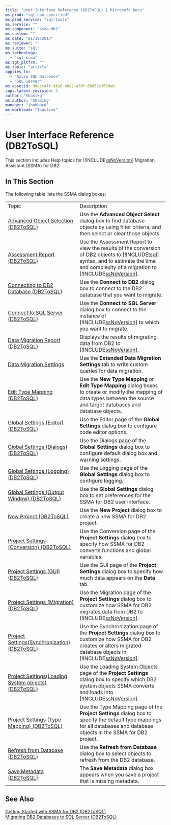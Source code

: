 ```yaml
---
title: "User Interface Reference (DB2ToSQL) | Microsoft Docs"
ms.prod: "sql-non-specified"
ms.prod_service: "sql-tools"
ms.service: ""
ms.component: "ssma-db2"
ms.custom: ""
ms.date: "01/19/2017"
ms.reviewer: ""
ms.suite: "sql"
ms.technology: 
  - "sql-ssma"
ms.tgt_pltfrm: ""
ms.topic: "article"
applies_to: 
  - "Azure SQL Database"
  - "SQL Server"
ms.assetid: 98ecc4ff-9416-48a2-af0f-86852cf69dab
caps.latest.revision: 5
author: "Shamikg"
ms.author: "Shamikg"
manager: "jhubbard"
ms.workload: "Inactive"
---
```

# User Interface Reference (DB2ToSQL)
This section includes Help topics for [!INCLUDE[ssNoVersion](../../includes/ssnoversion_md.md)] Migration Assistant (SSMA) for DB2.  
  
## In This Section  
The following table lists the SSMA dialog boxes:  
  
|||  
|-|-|  
|Topic|Description|  
|[Advanced Object Selection &#40;DB2ToSQL&#41;](../../ssma/db2/advanced-object-selection-db2tosql.md)|Use the **Advanced Object Select** dialog box to find database objects by using filter criteria, and then select or clear those objects.|  
|[Assessment Report &#40;DB2ToSQL&#41;](../../ssma/db2/assessment-report-db2tosql.md)|Use the Assessment Report to view the results of the conversion of DB2 objects to [!INCLUDE[tsql](../../includes/tsql_md.md)] syntax, and to estimate the time and complexity of a migration to [!INCLUDE[ssNoVersion](../../includes/ssnoversion_md.md)].|  
|[Connecting to DB2 Database &#40;DB2ToSQL&#41;](../../ssma/db2/connecting-to-db2-database-db2tosql.md)|Use the **Connect to DB2** dialog box to connect to the DB2 database that you want to migrate.|  
|[Connect to SQL Server &#40;DB2ToSQL&#41;](../../ssma/db2/connect-to-sql-server-db2tosql.md)|Use the **Connect to SQL Server** dialog box to connect to the instance of [!INCLUDE[ssNoVersion](../../includes/ssnoversion_md.md)] to which you want to migrate.|  
|[Data Migration Report &#40;DB2ToSQL&#41;](../../ssma/db2/data-migration-report-db2tosql.md)|Displays the results of migrating data from DB2 to [!INCLUDE[ssNoVersion](../../includes/ssnoversion_md.md)].|  
|[Data Migration Settings](http://msdn.microsoft.com/en-us/573e673e-a194-4cb2-9aba-aaac6e1a225c)|Use the **Extended Data Migration Settings** tab to write custom queries for data migration.|  
|[Edit Type Mapping &#40;DB2ToSQL&#41;](../../ssma/db2/edit-type-mapping-db2tosql.md)|Use the **New Type Mapping** or **Edit Type Mapping** dialog boxes to create or modify the mapping of data types between the source and target databases and database objects.|  
|[Global Settings &#40;Editor&#41; &#40;DB2ToSQL&#41;](../../ssma/db2/global-settings-editor-db2tosql.md)|Use the Editor page of the **Global Settings** dialog box to configure code editor options.|  
|[Global Settings &#40;Dialogs&#41; &#40;DB2ToSQL&#41;](../../ssma/db2/global-settings-dialogs-db2tosql.md)|Use the Dialogs page of the **Global Settings** dialog box to configure default dialog box and warning settings.|  
|[Global Settings &#40;Logging&#41; &#40;DB2ToSQL&#41;](../../ssma/db2/global-settings-logging-db2tosql.md)|Use the Logging page of the **Global Settings** dialog box to configure logging.|  
|[Global Settings &#40;Output Window&#41; &#40;DB2ToSQL&#41;](../../ssma/db2/global-settings-output-window-db2tosql.md)|Use the **Global Settings** dialog box to set preferences for the SSMA for DB2 user interface.|  
|[New Project &#40;DB2ToSQL&#41;](../../ssma/db2/new-project-db2tosql.md)|Use the **New Project** dialog box to create a new SSMA for DB2 project.|  
|[Project Settings &#40;Conversion&#41; &#40;DB2ToSQL&#41;](../../ssma/db2/project-settings-conversion-db2tosql.md)|Use the Conversion page of the **Project Settings** dialog box to specify how SSMA for DB2 converts functions and global variables.|  
|[Project Settings &#40;GUI&#41; &#40;DB2ToSQL&#41;](../../ssma/db2/project-settings-gui-db2tosql.md)|Use the GUI page of the **Project Settings** dialog box to specify how much data appears on the **Data** tab.|  
|[Project Settings &#40;Migration&#41; &#40;DB2ToSQL&#41;](../../ssma/db2/project-settings-migration-db2tosql.md)|Use the Migration page of the **Project Settings** dialog box to customize how SSMA for DB2 migrates data from DB2 to [!INCLUDE[ssNoVersion](../../includes/ssnoversion_md.md)].|  
|[Project Settings&#40;Synchronization&#41; &#40;DB2ToSQL&#41;](../../ssma/db2/project-settings-synchronization-db2tosql.md)|Use the Synchronization page of the **Project Settings** dialog box to customize how SSMA for DB2 creates or alters migrated database objects in [!INCLUDE[ssNoVersion](../../includes/ssnoversion_md.md)].|  
|[Project Settings&#40;Loading System objects&#41; &#40;DB2ToSQL&#41;](../../ssma/db2/project-settings-loading-system-objects-db2tosql.md)|Use the Loading System Objects page of the **Project Settings** dialog box to specify which DB2 system objects SSMA converts and loads into [!INCLUDE[ssNoVersion](../../includes/ssnoversion_md.md)].|  
|[Project Settings &#40;Type Mapping&#41; &#40;DB2ToSQL&#41;](../../ssma/db2/project-settings-type-mapping-db2tosql.md)|Use the Type Mapping page of the **Project Settings** dialog box to specify the default type mappings for all databases and database objects in the SSMA for DB2 project.|  
|[Refresh from Database &#40;DB2ToSQL&#41;](../../ssma/db2/refresh-from-database-db2tosql.md)|Use the **Refresh from Database** dialog box to select objects to refresh from the DB2 database.|  
|[Save Metadata &#40;DB2ToSQL&#41;](../../ssma/db2/save-metadata-db2tosql.md)|The **Save Metadata** dialog box appears when you save a project that is missing metadata.|  
  
## See Also  
[Getting Started with SSMA for DB2 &#40;DB2ToSQL&#41;](../../ssma/db2/getting-started-with-ssma-for-db2-db2tosql.md)  
[Migrating DB2 Databases to SQL Server &#40;DB2ToSQL&#41;](../../ssma/db2/migrating-db2-databases-to-sql-server-db2tosql.md)  
  
